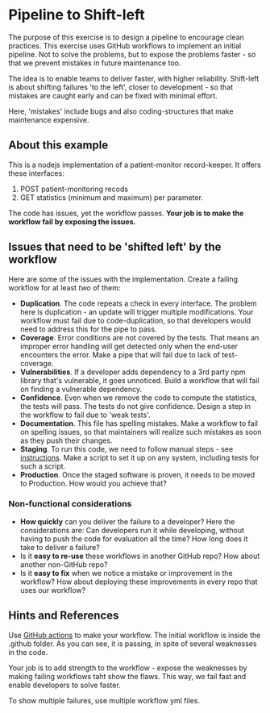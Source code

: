 # Pipeline to Shift-left

The purpose of this exercise is to design a pipeline to encourage
clean practices. This exercise uses GitHub workflows to implement an initial pipeline.
Not to solve the problems, but to expose the problems faster -
so that we prevent mistakes in future maintenance too.

The idea is to enable teams to deliver faster, with higher reliability.
Shift-left is about shifting failures 'to the left', closer to development -
so that mistakes are caught early and can be fixed with minimal effort.

Here, 'mistakes' include bugs and also coding-structures
that make maintenance expensive. 

## About this example

This is a nodejs implementation of a patient-monitor record-keeper.
It offers these interfaces:

1. POST patient-monitoring recods
1. GET statistics (minimum and maximum) per parameter.

The code has issues, yet the workflow passes. **Your job is to make the workflow fail by exposing the issues.** 

## Issues that need to be 'shifted left' by the workflow

Here are some of the issues with the implementation. Create a failing workflow for at least _two_ of them:

- **Duplication**. The code repeats a check in every interface. The problem here is duplication - an update will trigger multiple modifications. Your workflow must fail due to code-duplication, so that developers would need to address this for the pipe to pass.
- **Coverage**. Error conditions are not covered by the tests. That means an improper error handling will get detected only when the end-user encounters the error. Make a pipe that will fail due to lack of test-coverage.
- **Vulnerabilities**. If a developer adds dependency to a 3rd party npm library that's vulnerable, it goes unnoticed. Build a workflow that will fail on finding a vulnerable dependency.
- **Confidence**. Even when we remove the code to compute the statistics, the tests will pass. The tests do not give confidence. Design a step in the workflow to fail due to 'weak tests'.
- **Documentation**. This file has spelling mistakes. Make a workflow to fail on spelling issues, so that maintainers will realize such mistakes as soon as they push their changes.
- **Staging**. To run this code, we need to follow manual steps - see [instructions](instructions.md). Make a script to set it up on any system, including tests for such a script.
- **Production**. Once the staged software is proven, it needs to be moved to Production. How would you achieve that?

### Non-functional considerations

- **How quickly** can you deliver the failure to a developer? Here the considerations are: Can developers run it while developing, without having to push the code for evaluation all the time? How long does it take to deliver a failure?
- Is it **easy to re-use** these workflows in another GitHub repo? How about another non-GitHub repo?
- Is it **easy to fix** when we notice a mistake or improvement in the workflow? How about deploying these improvements in every repo that uses our workflow?

## Hints and References

Use [GitHub actions](https://docs.github.com/en/actions/quickstart) to make your workflow.
The initial workflow is inside the .github folder. As you can see, it is passing, in spite of several weaknesses in the code.

Your job is to add strength to the workflow - expose the weaknesses by making failing workflows taht show the flaws. This way, we fail fast and enable developers to solve faster.

To show multiple failures, use multiple workflow yml files.

